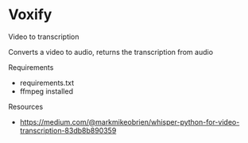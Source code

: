# Voxify
Video to transcription

Converts a video to audio, returns the transcription from audio

Requirements
* requirements.txt
* ffmpeg installed

Resources
* https://medium.com/@markmikeobrien/whisper-python-for-video-transcription-83db8b890359